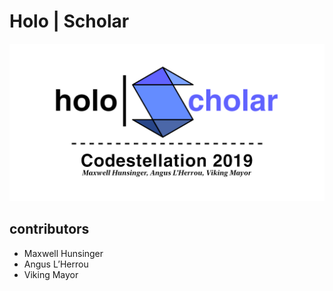 # Holo | Scholar
![Codestellation 2019](branding/repo-img.png?raw=true)
## contributors
* Maxwell Hunsinger
* Angus L’Herrou
* Viking Mayor
